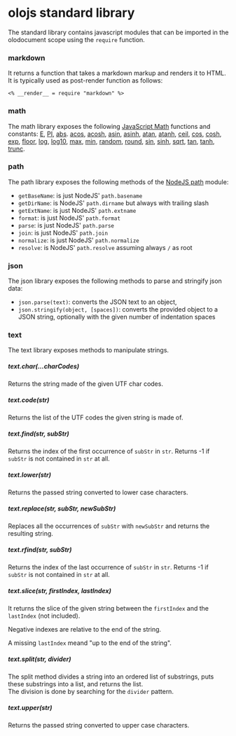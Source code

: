 # olojs standard library

The standard library contains javascript modules that can be imported in the
olodocument scope using the `require` function.


### markdown

It returns a function that takes a markdown markup and renders it to HTML. It
is typically used as post-render function as follows:

```
<% __render__ = require "markdown" %>
```


### math

The math library exposes the following [JavaScript Math](https://developer.mozilla.org/en-US/docs/Web/JavaScript/Reference/Global_Objects/Math)
functions and constants: 
[E](https://developer.mozilla.org/en-US/docs/Web/JavaScript/Reference/Global_Objects/Math/E), 
[PI](https://developer.mozilla.org/en-US/docs/Web/JavaScript/Reference/Global_Objects/Math/PI), 
[abs](https://developer.mozilla.org/en-US/docs/Web/JavaScript/Reference/Global_Objects/Math/max). 
[acos](https://developer.mozilla.org/en-US/docs/Web/JavaScript/Reference/Global_Objects/Math/acos),
[acosh](https://developer.mozilla.org/en-US/docs/Web/JavaScript/Reference/Global_Objects/Math/acosh),
[asin](https://developer.mozilla.org/en-US/docs/Web/JavaScript/Reference/Global_Objects/Math/asin),
[asinh](https://developer.mozilla.org/en-US/docs/Web/JavaScript/Reference/Global_Objects/Math/asinh),
[atan](https://developer.mozilla.org/en-US/docs/Web/JavaScript/Reference/Global_Objects/Math/atan), 
[atanh](https://developer.mozilla.org/en-US/docs/Web/JavaScript/Reference/Global_Objects/Math/atanh), 
[ceil](https://developer.mozilla.org/en-US/docs/Web/JavaScript/Reference/Global_Objects/Math/ceil), 
[cos](https://developer.mozilla.org/en-US/docs/Web/JavaScript/Reference/Global_Objects/Math/cos),
[cosh](https://developer.mozilla.org/en-US/docs/Web/JavaScript/Reference/Global_Objects/Math/cosh),
[exp](https://developer.mozilla.org/en-US/docs/Web/JavaScript/Reference/Global_Objects/Math/exp),
[floor](https://developer.mozilla.org/en-US/docs/Web/JavaScript/Reference/Global_Objects/Math/floor),
[log](https://developer.mozilla.org/en-US/docs/Web/JavaScript/Reference/Global_Objects/Math/log),
[log10](https://developer.mozilla.org/en-US/docs/Web/JavaScript/Reference/Global_Objects/Math/log10),
[max](https://developer.mozilla.org/en-US/docs/Web/JavaScript/Reference/Global_Objects/Math/max), 
[min](https://developer.mozilla.org/en-US/docs/Web/JavaScript/Reference/Global_Objects/Math/min), 
[random](https://developer.mozilla.org/en-US/docs/Web/JavaScript/Reference/Global_Objects/Math/random), 
[round](https://developer.mozilla.org/en-US/docs/Web/JavaScript/Reference/Global_Objects/Math/round),
[sin](https://developer.mozilla.org/en-US/docs/Web/JavaScript/Reference/Global_Objects/Math/sin),
[sinh](https://developer.mozilla.org/en-US/docs/Web/JavaScript/Reference/Global_Objects/Math/sinh),
[sqrt](https://developer.mozilla.org/en-US/docs/Web/JavaScript/Reference/Global_Objects/Math/sqrt),
[tan](https://developer.mozilla.org/en-US/docs/Web/JavaScript/Reference/Global_Objects/Math/tan), 
[tanh](https://developer.mozilla.org/en-US/docs/Web/JavaScript/Reference/Global_Objects/Math/tanh), 
[trunc](https://developer.mozilla.org/en-US/docs/Web/JavaScript/Reference/Global_Objects/Math/trunc). 


### path

The path library exposes the following methods of the [NodeJS path](https://nodejs.org/api/path.html) module:

* `getBaseName`: is just NodeJS' `path.basename`
* `getDirName`: is NodeJS' `path.dirname` but always with trailing slash
* `getExtName`: is just NodeJS' `path.extname`
* `format`: is just NodeJS' `path.format`
* `parse`: is just NodeJS' `path.parse`
* `join`: is just NodeJS' `path.join`
* `normalize`: is just NodeJS' `path.normalize`
* `resolve`: is NodeJS' `path.resolve` assuming always `/` as root


### json

The json library exposes the following methods to parse and stringify json data:

* `json.parse(text)`: converts the JSON text to an object,
* `json.stringify(object, [spaces])`: converts the provided object to a JSON
  string, optionally with the given number of indentation spaces


### text

The text library exposes methods to manipulate strings.

##### text.char(...charCodes)
Returns the string made of the given UTF char codes.

##### text.code(str)
Returns the list of the UTF codes the given string is made of.

##### text.find(str, subStr)
Returns the index of the first occurrence of `subStr` in `str`.
Returns -1 if `subStr` is not contained in `str` at all.

##### text.lower(str)
Returns the passed string converted to lower case characters.

##### text.replace(str, subStr, newSubStr)
Replaces all the occurrences of `subStr` with `newSubStr` and returns the
resulting string.

##### text.rfind(str, subStr)
Returns the index of the last occurrence of `subStr` in `str`.
Returns -1 if `subStr` is not contained in `str` at all.

##### text.slice(str, firstIndex, lastIndex)
It returns the slice of the given string between the `firstIndex` and the
`lastIndex` (not included).

Negative indexes are relative to the end of the string.

A missing `lastIndex` meand "up to the end of the string".

##### text.split(str, divider)
The split method divides a string into an ordered list of substrings, puts these 
substrings into a list, and returns the list.  
The division is done by searching for the `divider` pattern.

##### text.upper(str)
Returns the passed string converted to upper case characters.
